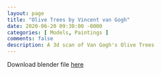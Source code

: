 ```yaml
---
layout: page
title: "Olive Trees by Vincent van Gogh"
date: 2020-06-20 09:30:00 -0000
categories: [ Models, Paintings ]
comments: false
description: A 3d scan of Van Gogh's Olive Trees
---
```

Download blender file [here](/models/OliveTrees.blend "Download Olive Trees")
